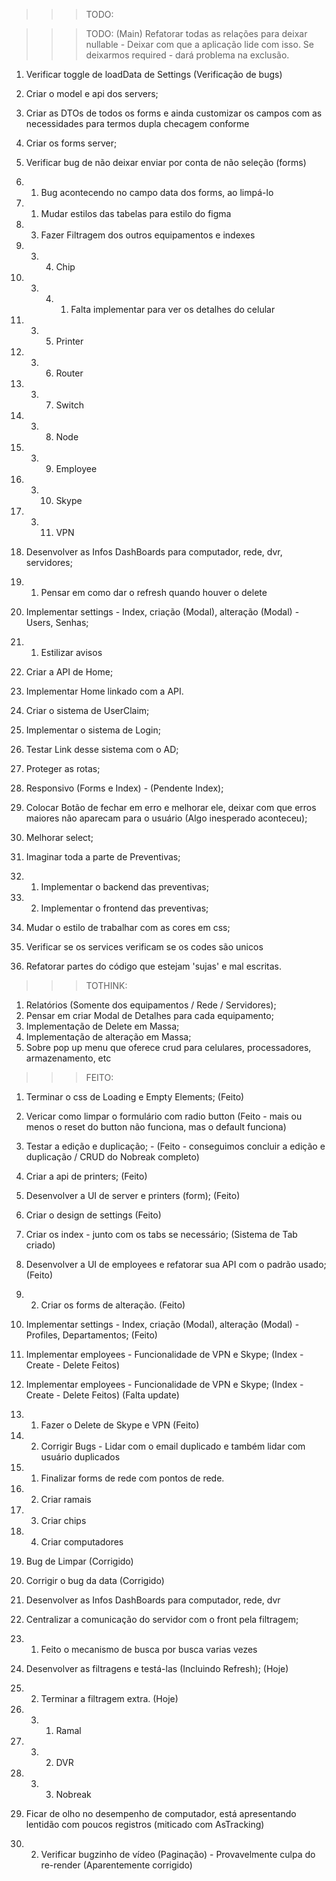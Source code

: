 >>> TODO:

>>> TODO: (Main) Refatorar todas as relações para deixar nullable - Deixar com que a aplicação lide com isso. Se deixarmos required - dará problema na exclusão.

1. Verificar toggle de loadData de Settings (Verificação de bugs)



4. Criar o model e api dos servers;

5. Criar as DTOs de todos os forms e ainda customizar os campos com as necessidades para termos dupla checagem conforme

8. Criar os forms server; 

10. Verificar bug de não deixar enviar por conta de não seleção (forms)
10. 1. Bug acontecendo no campo data dos forms, ao limpá-lo

11. 1. Mudar estilos das tabelas para estilo do figma


12. 3. Fazer Filtragem dos outros equipamentos e indexes

12. 3. 4. Chip 
12. 3. 4. 1. Falta implementar para ver os detalhes do celular
12. 3. 5. Printer
12. 3. 6. Router
12. 3. 7. Switch
12. 3. 8. Node
12. 3. 9. Employee
12. 3. 10. Skype
12. 3. 11. VPN


13. Desenvolver as Infos DashBoards para computador, rede, dvr, servidores;
13. 1. Pensar em como dar o refresh quando houver o delete

15. Implementar settings - Index, criação (Modal), alteração (Modal) - Users, Senhas;
15. 1. Estilizar avisos

16. Criar a API de Home;
17. Implementar Home linkado com a API.

18. Criar o sistema de UserClaim;
19. Implementar o sistema de Login;
20. Testar Link desse sistema com o AD;
21. Proteger as rotas;

22. Responsivo (Forms e Index) - (Pendente Index);
23. Colocar Botão de fechar em erro e melhorar ele, deixar com que erros maiores não aparecam para o usuário (Algo inesperado aconteceu);
24. Melhorar select;

25. Imaginar toda a parte de Preventivas;
25. 1. Implementar o backend das preventivas;
25. 2. Implementar o frontend das preventivas;


27. Mudar o estilo de trabalhar com as cores em css;

28. Verificar se os services verificam se os codes são unicos

30. Refatorar partes do código que estejam 'sujas' e mal escritas.

>>> TOTHINK: 

1. Relatórios (Somente dos equipamentos / Rede / Servidores);
2. Pensar em criar Modal de Detalhes para cada equipamento;
3. Implementação de Delete em Massa;
4. Implementação de alteração em Massa;
5. Sobre pop up menu que oferece crud para celulares, processadores, armazenamento, etc

>>> FEITO:

1. Terminar o css de Loading e Empty Elements; (Feito)
2. Vericar como limpar o formulário com radio button (Feito - mais ou menos o reset do button não funciona, mas o default funciona)
3. Testar a edição e duplicação; - (Feito - conseguimos concluir a edição e duplicação / CRUD do Nobreak completo)
5. Criar a api de printers; (Feito)
6. Desenvolver a UI de server e printers (form); (Feito)
14. Criar o design de settings (Feito)
10. Criar os index - junto com os tabs se necessário; (Sistema de Tab criado)
7. Desenvolver a UI de employees e refatorar sua API com o padrão usado; (Feito)
15. 2. Criar os forms de alteração. (Feito)

15. Implementar settings - Index, criação (Modal), alteração (Modal) - Profiles, Departamentos; (Feito)

9. Implementar employees - Funcionalidade de VPN e Skype; (Index - Create - Delete Feitos) 
9. Implementar employees - Funcionalidade de VPN e Skype; (Index - Create - Delete Feitos) (Falta update) 
9. 1. Fazer o Delete de Skype e VPN (Feito)
9. 2. Corrigir Bugs - Lidar com o email duplicado e também lidar com usuário duplicados

8. 1. Finalizar forms de rede com pontos de rede.

8. 2. Criar ramais
8. 3. Criar chips
8. 4. Criar computadores

2. Bug de Limpar (Corrigido)
2. Corrigir o bug da data (Corrigido)
13. Desenvolver as Infos DashBoards para computador, rede, dvr
12. Centralizar a comunicação do servidor com o front pela filtragem;
12. 1. Feito o mecanismo de busca por busca varias vezes

11. Desenvolver as filtragens e testá-las (Incluindo Refresh); (Hoje)
12. 2. Terminar a filtragem extra. (Hoje)
12. 3. 1. Ramal
12. 3. 2. DVR
12. 3. 3. Nobreak

3. Ficar de olho no desempenho de computador, está apresentando lentidão com poucos registros (miticado com AsTracking)
11. 2. Verificar bugzinho de vídeo (Paginação) - Provavelmente culpa do re-render (Aparentemente corrigido)
